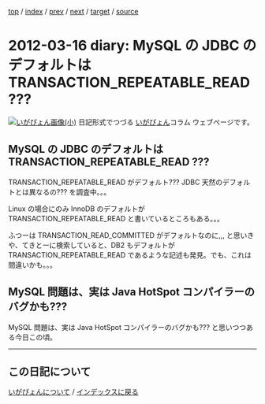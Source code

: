 [top](https://igapyon.github.io/diary/) 
 / [index](https://igapyon.github.io/diary/2012/index.html) 
 / [prev](https://igapyon.github.io/diary/2012/ig120318.html) 
 / [next](https://igapyon.github.io/diary/2012/ig120315.html) 
 / [target](https://igapyon.github.io/diary/2012/ig120316.html) 
 / [source](https://github.com/igapyon/diary/blob/gh-pages/2012/ig120316.html.src.md) 

2012-03-16 diary: MySQL の JDBC のデフォルトは TRANSACTION_REPEATABLE_READ ???
=====================================================================================================
[![いがぴょん画像(小)](https://igapyon.github.io/diary/images/iga200306s.jpg "いがぴょん")](https://igapyon.github.io/diary/memo/memoigapyon.html) 日記形式でつづる [いがぴょん](https://igapyon.github.io/diary/memo/memoigapyon.html)コラム ウェブページです。

## MySQL の JDBC のデフォルトは TRANSACTION_REPEATABLE_READ ???

TRANSACTION_REPEATABLE_READ がデフォルト??? JDBC 天然のデフォルトとは異なるの???
を調査中。。。

Linux の場合にのみ InnoDB のデフォルトが TRANSACTION_REPEATABLE_READ と書いているところもある。。。

ふつーは TRANSACTION_READ_COMMITTED がデフォルトなのに,,,
と思いきや、てきとーに検索していると、DB2 もデフォルトが TRANSACTION_REPEATABLE_READ であるような記述も発見。でも、これは間違いかも。。。


## MySQL 問題は、実は Java HotSpot コンパイラーのバグかも???

MySQL 問題は、実は Java HotSpot コンパイラーのバグかも??? と思いつつある今日この頃。

----------------------------------------------------------------------------------------------------

## この日記について
[いがぴょんについて](https://igapyon.github.io/diary/memo/memoigapyon.html) / [インデックスに戻る](https://igapyon.github.io/diary/idxall.html)
